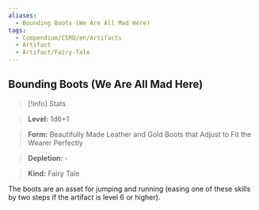 ```yaml
---
aliases:
  - Bounding Boots (We Are All Mad Here)
tags:
  - Compendium/CSRD/en/Artifacts
  - Artifact
  - Artifact/Fairy-Tale
---
```

  
    
## Bounding Boots (We Are All Mad Here)    
>[!info] Stats    
> **Level:** 1d6+1    
> **Form:** Beautifully Made Leather and Gold Boots that Adjust to Fit the Wearer Perfectly    
> **Depletion:** -    
> **Kind:** Fairy Tale  
    
The boots are an asset for jumping and running (easing one of these skills by two steps if the artifact is level 6 or higher).